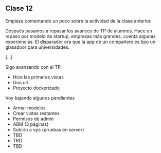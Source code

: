 ## Clase 12

Empieza comentando un poco sobre la actividad de la clase anterior.

Después pasamos a repasar los avances de TP de alumnos. Hace un repaso por modelo de startup, empresas más grandes, cuenta algunas experiencias. El disparador era que la app de un compañero es tipo un glassdoor para universidades.

(...)

Sigo avanzando con el TP.

- Hice las primeras vistas
- Una url
- Proyecto dockerizado

Voy bajando algunos pendientes

- Armar modelos
- Crear vistas restantes
- Permisos de admin
- ABM (3 páginas)
- Subirlo a vps (pruebas en server)
- TBD
- TBD
- TBD
